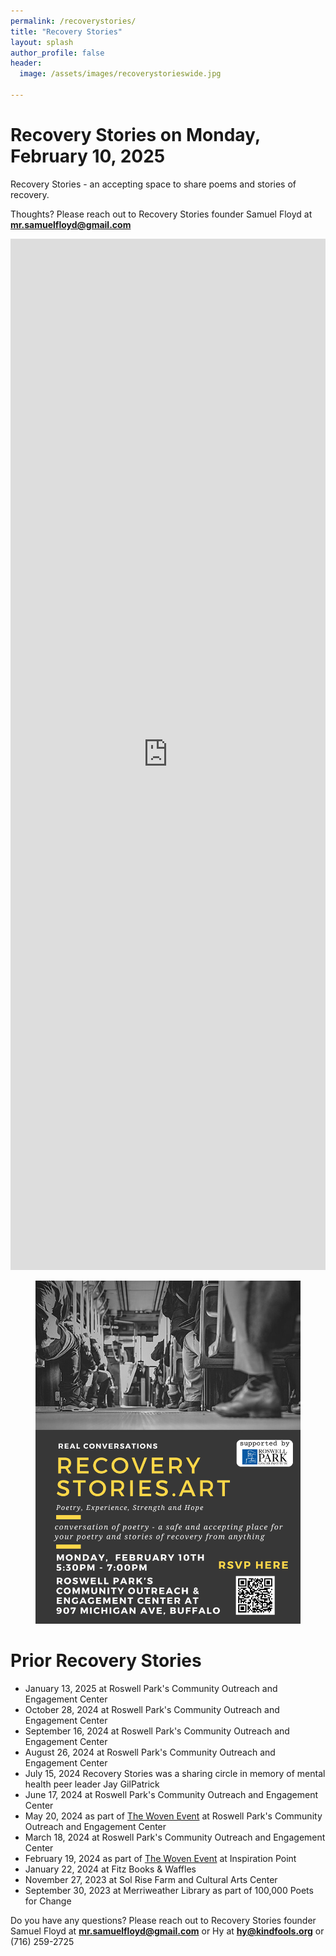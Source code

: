```yaml
---
permalink: /recoverystories/
title: "Recovery Stories"
layout: splash
author_profile: false
header:
  image: /assets/images/recoverystorieswide.jpg

---
```



# Recovery Stories on Monday, February 10, 2025

Recovery Stories - an accepting space to share poems and stories of recovery.

Thoughts? Please reach out to Recovery Stories founder Samuel Floyd
at **[mr.samuelfloyd@gmail.com](mailto:mr.samuelfloyd@gmail.com)**

<iframe src="https://docs.google.com/forms/d/e/1FAIpQLSeoTPMQiO3i7e_k4_VWryUVdmGX3BVte0bc_Iv2sQxf92LARQ/viewform?embedded=true" width="100%" height="1650" frameborder="0" marginheight="0" marginwidth="0" onload = "window.parent.scrollTo(0,0)">Loading…</iframe>


<figure style="max-width: 966px" class="align-center">
  <img src="/assets/images/recoverystoriesflyer20250210.png"
   alt="Recovery Stories Poster">
</figure> 


# Prior Recovery Stories

- January 13, 2025 at Roswell Park's Community Outreach and Engagement Center
- October 28, 2024 at Roswell Park's Community Outreach and Engagement Center
- September 16, 2024 at Roswell Park's Community Outreach and Engagement Center
- August 26, 2024 at Roswell Park's Community Outreach and Engagement Center
- July 15, 2024 Recovery Stories was a sharing circle in memory of mental health peer leader Jay GilPatrick
- June 17, 2024 at Roswell Park's Community Outreach and Engagement Center
- May 20, 2024 as part of [The Woven Event](/thewovenevent/) at Roswell Park's Community Outreach and Engagement Center
- March 18, 2024 at Roswell Park's Community Outreach and Engagement Center
- February 19, 2024 as part of [The Woven Event](/thewovenevent/) at Inspiration Point
- January 22, 2024 at Fitz Books & Waffles
- November 27, 2023 at Sol Rise Farm and Cultural Arts Center
- September 30, 2023 at Merriweather Library as part of 100,000 Poets for Change


Do you have any questions? Please reach out to Recovery Stories founder Samuel Floyd
at **[mr.samuelfloyd@gmail.com](mailto:mr.samuelfloyd@gmail.com)** or Hy at
**[hy@kindfools.org](mailto:hy@kindfools.org)** or (716) 259-2725

